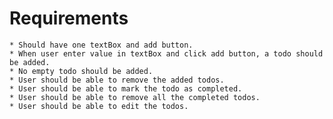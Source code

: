 # Requirements

	* Should have one textBox and add button.
	* When user enter value in textBox and click add button, a todo should be added.
	* No empty todo should be added.
	* User should be able to remove the added todos.
	* User should be able to mark the todo as completed.
	* User should be able to remove all the completed todos.
	* User should be able to edit the todos.
